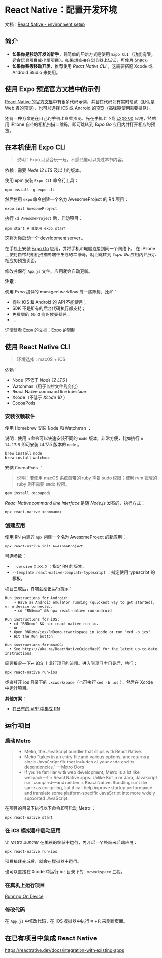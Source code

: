 # React Native：配置开发环境

文档：[React Native - environment setup](https://reactnative.dev/docs/environment-setup)

## 简介

- **如果你是移动开发的新手**，最简单的开始方式是使用 `Expo CLI` （功能有限，适合玩具项目或小型项目）。如果想直接在浏览器上试试，可使用 [Snack](https://snack.expo.dev/)。
- **如果你熟悉移动开发**，推荐使用 *React Native CLI* ，这需要搭配 Xcode 或 Android Studio 来使用。

## 使用 Expo 预览官方文档中的示例

[React Native 的官方文档](https://reactnative.dev/docs/getting-started)中有很多代码示例，并且在代码旁有实时预览（默认是 Web 版的预览），也可以选择 iOS 或 Android 的预览（高峰期使用需要排队）。

还有一种方案是在自己的手机上查看预览。先在手机上下载 [Expo Go](https://expo.dev/client) 应用，然后用 iPhone 自带的相机扫描二维码，即可跳转到 *Expo Go* 应用内并打开相应的预览。

## 在本机使用 Expo CLI

> 说明：Expo 只适合玩一玩，不感兴趣可以跳过本节内容。

依赖：需要 *Node 12 LTS* 及以上的版本。

使用 npm 安装 `Expo CLI` 命令行工具：

```console
npm install -g expo-cli
```

然后使用 `expo` 命令创建一个名为 AwesomeProject 的 RN 项目：

```console
expo init AwesomeProject
```

执行 `cd AwesomeProject` 后，启动项目：

```console
npm start # 或使用 expo start
```

这将为你启动一个 development server 。

在手机上安装 [Expo Go](https://expo.dev/client) 应用，并将手机和电脑连接到同一个网络下。 在 iPhone 上使用自带的相机扫描终端中生成的二维码，就会跳转到 *Expo Go* 应用内并展示相应的预览页面。

修改并保存 `App.js` 文件，应用就会自动更新。

**注意**：

使用 Expo 提供的 managed workflow 有一些限制，比如：

- 有些 iOS 和 Android 的 API 不能使用；
- SDK 不是所有的后台代码执行都支持；
- 免费版的 build 有时候要排队；
- ...

详情请看 Expo 的文档：[Expo 的限制](https://docs.expo.dev/introduction/why-not-expo/)

## 使用 React Native CLI

> 环境选择：macOS + iOS

依赖：

- Node (不低于 *Node 12 LTS* )
- Watchman（用于监控文件的变化）
- React Native command line interface
- Xcode（不低于 *Xcode 10* ）
- CocoaPods

### 安装依赖软件

使用 Homebrew 安装 Node 和 Watchman ：

说明：使用 `n` 命令可以快速安装不同的 `node` 版本，非常方便，比如执行 `n 14.17.5` 即可安装 *14.17.5* 版本的 `node` 。

```console
brew install node
brew install watchman
```

安装 CocoaPods ：

> 说明：若使用 macOS 系统自带的 ruby 需要 sudo 权限；使用 rvm 管理的 ruby 则不需要 sudo 权限。

```console
gem install cocoapods
```

*React Native command line interface* 是随 *Node.js* 发布的，执行方式：

```console
npx react-native <command>
```

### 创建应用

使用 RN 内建的 `npx` 创建一个名为 AwesomeProject 的新应用：

```console
npx react-native init AwesomeProject
```

可选参数：

- `--version X.XX.X` ：指定 RN 的版本。
- `--template react-native-template-typescript` ：指定使用 typescript 的模板。

项目生成后，终端会给出运行提示：

```plaintext
Run instructions for Android:
    • Have an Android emulator running (quickest way to get started), or a device connected.
    • cd "RNDemo" && npx react-native run-android

Run instructions for iOS:
  • cd "RNDemo" && npx react-native run-ios
  - or -
  • Open RNDemo/ios/RNDemo.xcworkspace in Xcode or run "xed -b ios"
  • Hit the Run button

Run instructions for macOS:
  • See https://aka.ms/ReactNativeGuideMacOS for the latest up-to-date instructions.
```

简要概况一下在 iOS 上运行项目的流程。进入到项目主目录后，执行：

```console
npx react-native run-ios
```

或者打开 ios 目录下的 `.xcworkspace`（也可执行 `xed -b ios` ），然后在 Xcode 中运行项目。

**其他方案**：

- [在已有的 APP 中集成 RN](https://reactnative.dev/docs/integration-with-existing-apps)

## 运行项目

### 启动 Metro

> - Metro, the JavaScript bundler that ships with React Native.  
> - Metro "takes in an entry file and various options, and returns a single JavaScript file that includes all your code and its dependencies." —Metro Docs  
> - If you're familiar with web development, Metro is a lot like webpack—for React Native apps. Unlike Kotlin or Java, JavaScript isn't compiled—and neither is React Native. Bundling isn't the same as compiling, but it can help improve startup performance and translate some platform-specific JavaScript into more widely supported JavaScript.  

在项目的目录下执行以下命令即可启动 Metro ：

```console
npx react-native start
```

### 在 iOS 模拟器中启动应用

让 *Metro Bundler* 在单独的终端中运行，再开启一个终端来启动应用：

```console
npx react-native run-ios
```

项目编译完成后，就会在模拟器中运行。

也可以直接在 Xcode 中运行 ios 目录下的 `.xcworkspace` 工程。

### 在真机上运行项目

[Running On Device](https://reactnative.dev/docs/running-on-device)

### 修改代码

在 `App.js` 中修改代码，在 iOS 模拟器中执行 <kbd>⌘</kbd> + <kbd>R</kbd> 来刷新页面。

## 在已有项目中集成 React Native

<https://reactnative.dev/docs/integration-with-existing-apps>
